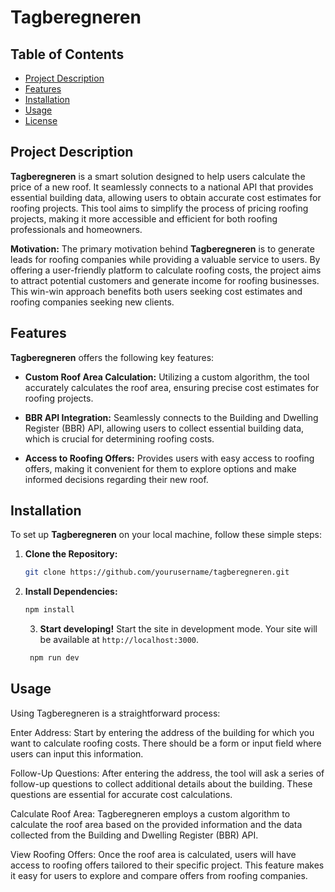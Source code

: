 # Tagberegneren

## Table of Contents

- [Project Description](#project-description)
- [Features](#features)
- [Installation](#installation)
- [Usage](#usage)
- [License](#license)

## Project Description

**Tagberegneren** is a smart solution designed to help users calculate the price of a new roof. It seamlessly connects to a national API that provides essential building data, allowing users to obtain accurate cost estimates for roofing projects. This tool aims to simplify the process of pricing roofing projects, making it more accessible and efficient for both roofing professionals and homeowners.

**Motivation:**
The primary motivation behind **Tagberegneren** is to generate leads for roofing companies while providing a valuable service to users. By offering a user-friendly platform to calculate roofing costs, the project aims to attract potential customers and generate income for roofing businesses. This win-win approach benefits both users seeking cost estimates and roofing companies seeking new clients.

## Features

**Tagberegneren** offers the following key features:

- **Custom Roof Area Calculation:** Utilizing a custom algorithm, the tool accurately calculates the roof area, ensuring precise cost estimates for roofing projects.

- **BBR API Integration:** Seamlessly connects to the Building and Dwelling Register (BBR) API, allowing users to collect essential building data, which is crucial for determining roofing costs.

- **Access to Roofing Offers:** Provides users with easy access to roofing offers, making it convenient for them to explore options and make informed decisions regarding their new roof.

## Installation

To set up **Tagberegneren** on your local machine, follow these simple steps:

1. **Clone the Repository:**

   ```bash
   git clone https://github.com/yourusername/tagberegneren.git
    ```
2. **Install Dependencies:**

   ```bash
   npm install
   ```
   3. **Start developing!**
   Start the site in development mode. Your site will be available at `http://localhost:3000`.
   
   ```bash
    npm run dev
    ```
## Usage
Using Tagberegneren is a straightforward process:

Enter Address: Start by entering the address of the building for which you want to calculate roofing costs. There should be a form or input field where users can input this information.

Follow-Up Questions: After entering the address, the tool will ask a series of follow-up questions to collect additional details about the building. These questions are essential for accurate cost calculations.

Calculate Roof Area: Tagberegneren employs a custom algorithm to calculate the roof area based on the provided information and the data collected from the Building and Dwelling Register (BBR) API.

View Roofing Offers: Once the roof area is calculated, users will have access to roofing offers tailored to their specific project. This feature makes it easy for users to explore and compare offers from roofing companies.

